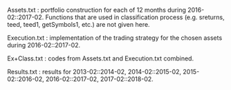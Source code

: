 Assets.txt : portfolio construction for each of 12 months during 2016-02::2017-02. Functions that are used in classification process (e.g. sreturns, teed, teed1, getSymbols1, etc.) are not given here.

Execution.txt : implementation of the trading strategy for the chosen assets during 2016-02::2017-02.

Ex+Class.txt : codes from Assets.txt and Execution.txt combined.

Results.txt : results for 2013-02::2014-02, 2014-02::2015-02, 2015-02::2016-02, 2016-02::2017-02, 2017-02::2018-02.
